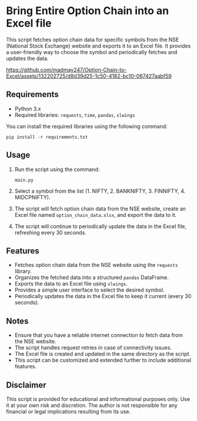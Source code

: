 # Bring Entire Option Chain into an Excel file

This script fetches option chain data for specific symbols from the NSE (National Stock Exchange) website and exports it to an Excel file. It provides a user-friendly way to choose the symbol and periodically fetches and updates the data.

https://github.com/madmay247/Option-Chain-to-Excel/assets/132202725/d8d39d25-1c50-4182-bc10-067427aabf59

## Requirements

- Python 3.x
- Required libraries: `requests`, `time`, `pandas`, `xlwings`

You can install the required libraries using the following command:

`pip install -r requirements.txt`

## Usage

1. Run the script using the command:

   `main.py`

3. Select a symbol from the list (1. NIFTY, 2. BANKNIFTY, 3. FINNIFTY, 4. MIDCPNIFTY).

4. The script will fetch option chain data from the NSE website, create an Excel file named `option_chain_data.xlsx`, and export the data to it.

5. The script will continue to periodically update the data in the Excel file, refreshing every 30 seconds.

## Features

- Fetches option chain data from the NSE website using the `requests` library.
- Organizes the fetched data into a structured `pandas` DataFrame.
- Exports the data to an Excel file using `xlwings`.
- Provides a simple user interface to select the desired symbol.
- Periodically updates the data in the Excel file to keep it current (every 30 seconds).

## Notes

- Ensure that you have a reliable internet connection to fetch data from the NSE website.
- The script handles request retries in case of connectivity issues.
- The Excel file is created and updated in the same directory as the script.
- This script can be customized and extended further to include additional features.

## Disclaimer

This script is provided for educational and informational purposes only. Use it at your own risk and discretion. The author is not responsible for any financial or legal implications resulting from its use.
